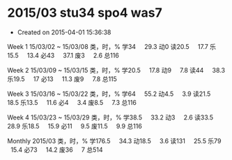 # 2015/03 stu34 spo4 was7

* Created on 2015-04-01 15:36:38

Week 1 15/03/02 ~ 15/03/08 类，时，% 学34     29.3 动0 读20.5     17.7 乐15.5     13.4 必43     37.1 废3     2.6 总116

Week 2 15/03/09 ~ 15/03/15 类，时，% 学20.5     17.8 动9     7.8 读44     38.3 乐19.5     17 必13     11.3 废9     7.8 总115

Week 3 15/03/16 ~ 15/03/22 类，时，% 学64     55.2 动4.5     3.9 读21.5     18.5 乐13.5     11.6 必4     3.4 废8.5     7.3 总116

Week 4 15/03/23 ~ 15/03/29 类，时，% 学38.5     33.2 动3     2.6 读33.5     28.9 乐18.5     15.9 必11     9.5 废11.5     9.9 总116

Monthly 2015/03 类，时，% 学176.5     34.3 动18.5     3.6 读131     25.5 乐79     15.4 必73     14.2 废36     7 总514

